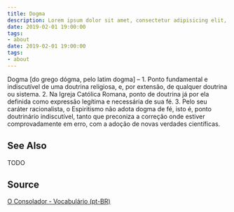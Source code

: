 ```yaml
---
title: Dogma
description: Lorem ipsum dolor sit amet, consectetur adipisicing elit, sed do eiusmod tempor incididunt ut labore et dolore magna aliqua.  TODO
date: 2019-02-01 19:00:00
tags:
- about
date: 2019-02-01 19:00:00
tags: 
- about
---
```


Dogma [do grego dógma, pelo latim dogma] – 1. Ponto fundamental e indiscutível de uma doutrina religiosa, e, por extensão, de qualquer doutrina ou sistema. 2. Na Igreja Católica Romana, ponto de doutrina já por ela definida como expressão legítima e necessária de sua fé. 3. Pelo seu caráter racionalista, o Espiritismo não adota dogma de fé, isto é, ponto doutrinário indiscutível, tanto que preconiza a correção onde estiver comprovadamente em erro, com a adoção de novas verdades científicas.

## See Also
TODO

## Source
[O Consolador - Vocabulário (pt-BR)](http://www.oconsolador.com.br/linkfixo/vocabulario/principal.html)


